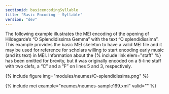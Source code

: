 ```yaml
---
sectionid: basicencodingSyllable
title: "Basic Encoding – Syllable"
version: "dev"
---
```


The following example illustrates the MEI encoding of the opening of Hildegarde’s “O Splendidissima Gemma” with the text “O splendidissima”. This example provides the basic MEI skeleton to have a valid MEI file and it may be used for reference for scholars willing to start encoding early music (and its text) in MEI. Information about the {% include link elem="staff" %} has been omitted for brevity, but it was originally encoded on a 5-line staff with two clefs, a “C” and a “F” on lines 5 and 3, respectively.

{% include figure img="modules/neumes/O-splendidissima.png" %}

{% include mei example="neumes/neumes-sample169.xml" valid="" %}



